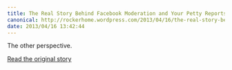 ```yaml
---
title: The Real Story Behind Facebook Moderation and Your Petty Reports
canonical: http://rockerhome.wordpress.com/2013/04/16/the-real-story-behind-facebook-moderation-and-your-petty-reports/
date: 2013/04/16 13:42:44
---
```

The other perspective.

[Read the original story](http://theinternetoffendsme.wordpress.com/2013/04/09/the-real-story-behind-facebook-moderation-and-your-petty-reports/)